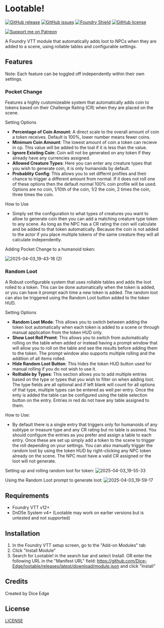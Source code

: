 # Lootable!

[![GitHub release](https://img.shields.io/github/release/Dice-Edge/lootable.svg)](https://GitHub.com/Dice-Edge/lootable/releases/)
[![GitHub issues](https://img.shields.io/github/issues/Dice-Edge/lootable.svg)](https://GitHub.com/Dice-Edge/lootable/issues/)
[![Foundry Shield](https://img.shields.io/badge/Foundry-v12-informational)](https://foundryvtt.com)
[![GitHub license](https://img.shields.io/github/license/Dice-Edge/lootable.svg)](https://github.com/Dice-Edge/lootable/blob/main/LICENSE)

[![Support me on Patreon](https://img.shields.io/badge/Support%20me%20on-Patreon-orange?style=for-the-badge&logo=patreon)](https://www.patreon.com/diceedge)

A Foundry VTT module that automatically adds loot to NPCs when they are added to a scene, using rollable tables and configurable settings.

## Features
Note: Each feature can be toggled off independently within their own settings.

### Pocket Change
Features a highly customizeable system that automatically adds coin to tokens based on their Challenge Rating (CR) when they are placed on the scene.

Setting Options
- **Percentage of Coin Amount**: A direct scale to the overall amount of coin a token receives. Default is 100%, lower number means fewer coins.
- **Minimum Coin Amount**: The lowest amount of coin a token can recieve in cp. This value will be added to the toal if it is less than the value.
- **Ignore Existing Coin**: Coin will not be generated on any token if they already have any currencies assigned.
- **Allowed Creature Types**: Here you can enter any creature types that you wish to generate coin, it is only humanoids by default.
- **Probablity Config**: This allows you to set differnt profiles and their chance to trigger a different amount from normal. If it does not roll one of these options then the default normal 100% coin profile will be used. Options are no coin, 1/10th of the coin, 1/2 the coin, 2 times the coin, three times the coin.

How to Use
- Simply set the configuration to what types of creatures you want to allow to generate coin then you can add a matching creature type token to any scene. As long as the NPC has a CR rating the coin will calculate and be added to that token automatically. Because the coin is not added to the actor if you place multiple tokens of the same creature they will all calculate independently.

Adding Pocket Change to a humanoid token:

![2025-04-03_19-43-18 (2)](https://github.com/user-attachments/assets/c0e84cd2-8036-489c-96c6-26e787be580b)


### Random Loot
A Robust configurable system that uses rollable tables and adds the loot rolled to a token. This can be done automatically when the token is added, or you can have it prompt each time a new token is added. The random loot can also be triggered using the Random Loot button added to the token HUD.

Setting Options
- **Random Loot Mode**: This allows you to switch between adding the token loot automatically when each token is added to a scene or through manual application from the token HUD only.
- **Show Loot Roll Promt**: This allows you to switch from automatically rolling on the table when added or instead having a prompt window that will allow you to roll on the table and see the results before adding them to the token. The prompt window also supports multiple rolling and the addition of all items rolled.
- **Hide Random Loot Button**: This hides the token HUD button used for manual rolling if you do not wish to use it.
- **Rolltable by Types**: This section allows you to add multiple entries based on the type or types that you wish to filter on when adding loot. The type fields are all optional and if left blank will count for all options of that type, multiple types can be entered as well per entry. Once the enty is added the table can be configured using the table selection button on the entry. Entries in red do not have any table assigned to them.

How to Use:
- By default there is a single entry that triggers only for humanoids of any subtype or treasure type and any CR rating but no table is assined. You should configure the entries as you prefer and assign a table to each entry. Once these are set up simply add a token to the scene to trigger the roll depending on your settings. You can also manually trigger the random loot by using the token HUD by right-clicking any NPC token already on the scene. The NPC must have a valid CR assigned or the loot will not generate.

Setting up and rolling random loot for token:
![2025-04-03_19-55-33](https://github.com/user-attachments/assets/1ea58e06-e884-4042-8874-8e2c5808b1a4)

Using the Random Loot prompt to generate loot:
![2025-04-03_19-59-17](https://github.com/user-attachments/assets/c06e28d7-9a97-46f4-b859-8a175de8aa9f)


## Requirements
- Foundry VTT v12+
- DnD5e System v4+
(Lootable may work on earlier versions but is untested and not supported)

## Installation
1. In the Foundry VTT setup screen, go to the "Add-on Modules" tab
2. Click "Install Module"
3. Search for Lootable! in the search bar and select Install. OR enter the following URL in the "Manifest URL" field: https://github.com/Dice-Edge/lootable/releases/latest/download/module.json and click "Install"

## Credits
Created by Dice Edge

## License
[LICENSE](LICENSE)
